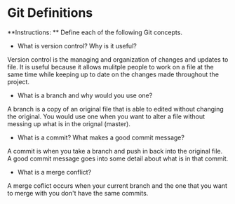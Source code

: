 # Git Definitions

**Instructions: ** Define each of the following Git concepts.

* What is version control?  Why is it useful?

Version control is the managing and organization of changes and updates to file.  It is useful because it allows mulitple people to work on a file at the same time while keeping up to date on the changes made throughout the project.

* What is a branch and why would you use one?

A branch is a copy of an original file that is able to edited without changing the original. You would use one when you want to alter a file without messing up what is in the orignal (master).

* What is a commit? What makes a good commit message?

A commit is when you take a branch and push in back into the original file.  A good commit message goes into some detail about what is in that commit.

* What is a merge conflict?

A merge coflict occurs when your current branch and the one that you want to merge with you don't have the same commits.
